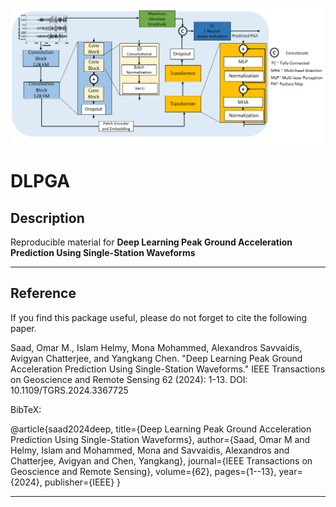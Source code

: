 ![LOGO](https://github.com/omarmohamed15/DLPGA/blob/main/Fig1.png)


**DLPGA**
======

## Description

Reproducible material for **Deep Learning Peak Ground Acceleration Prediction Using Single-Station Waveforms**

-----------
## Reference

If you find this package useful, please do not forget to cite the following paper.

Saad, Omar M., Islam Helmy, Mona Mohammed, Alexandros Savvaidis, Avigyan Chatterjee, and Yangkang Chen. "Deep Learning Peak Ground Acceleration Prediction Using Single-Station Waveforms." IEEE Transactions on Geoscience and Remote Sensing 62 (2024): 1-13. DOI: 10.1109/TGRS.2024.3367725
    
BibTeX:

@article{saad2024deep,
  title={Deep Learning Peak Ground Acceleration Prediction Using Single-Station Waveforms},
  author={Saad, Omar M and Helmy, Islam and Mohammed, Mona and Savvaidis, Alexandros and Chatterjee, Avigyan and Chen, Yangkang},
  journal={IEEE Transactions on Geoscience and Remote Sensing},
  volume={62},
  pages={1--13},
  year={2024},
  publisher={IEEE}
}

-----------
